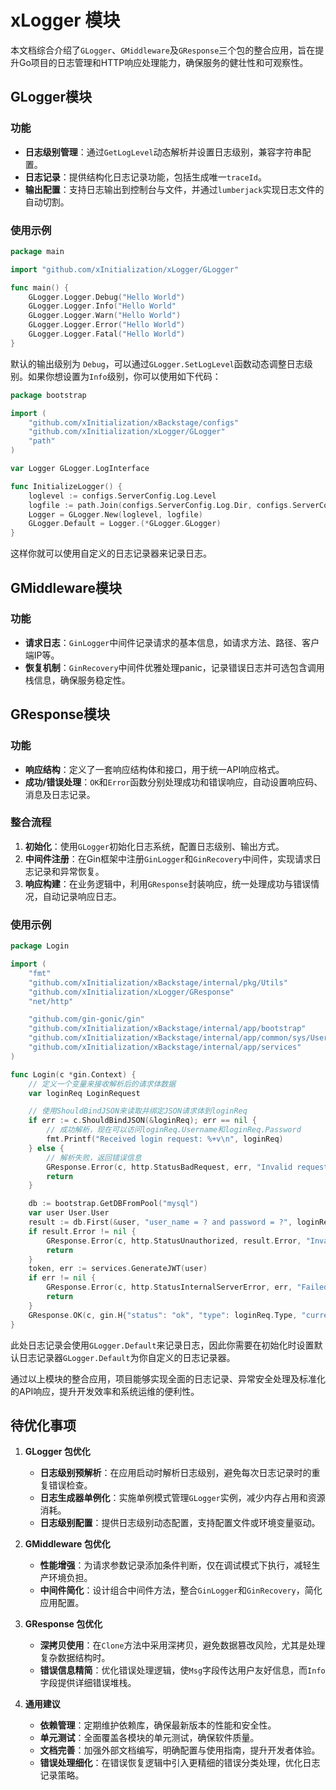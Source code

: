 # xLogger 模块

本文档综合介绍了`GLogger`、`GMiddleware`及`GResponse`三个包的整合应用，旨在提升Go项目的日志管理和HTTP响应处理能力，确保服务的健壮性和可观察性。

## GLogger模块

### 功能

- **日志级别管理**：通过`GetLogLevel`动态解析并设置日志级别，兼容字符串配置。
- **日志记录**：提供结构化日志记录功能，包括生成唯一`traceId`。
- **输出配置**：支持日志输出到控制台与文件，并通过`lumberjack`实现日志文件的自动切割。

### 使用示例

```go
package main

import "github.com/xInitialization/xLogger/GLogger"

func main() {
	GLogger.Logger.Debug("Hello World")
	GLogger.Logger.Info("Hello World"
	GLogger.Logger.Warn("Hello World")
	GLogger.Logger.Error("Hello World")
	GLogger.Logger.Fatal("Hello World")
}
```

默认的输出级别为 `Debug`，可以通过`GLogger.SetLogLevel`函数动态调整日志级别。如果你想设置为`Info`级别，你可以使用如下代码：

````go
package bootstrap

import (
	"github.com/xInitialization/xBackstage/configs"
	"github.com/xInitialization/xLogger/GLogger"
	"path"
)

var Logger GLogger.LogInterface

func InitializeLogger() {
	loglevel := configs.ServerConfig.Log.Level
	logfile := path.Join(configs.ServerConfig.Log.Dir, configs.ServerConfig.Log.Name)
	Logger = GLogger.New(loglevel, logfile)
	GLogger.Default = Logger.(*GLogger.GLogger)
}
````

这样你就可以使用自定义的日志记录器来记录日志。

## GMiddleware模块

### 功能

- **请求日志**：`GinLogger`中间件记录请求的基本信息，如请求方法、路径、客户端IP等。
- **恢复机制**：`GinRecovery`中间件优雅处理panic，记录错误日志并可选包含调用栈信息，确保服务稳定性。


## GResponse模块

### 功能

- **响应结构**：定义了一套响应结构体和接口，用于统一API响应格式。
- **成功/错误处理**：`OK`和`Error`函数分别处理成功和错误响应，自动设置响应码、消息及日志记录。


### 整合流程

1. **初始化**：使用`GLogger`初始化日志系统，配置日志级别、输出方式。
2. **中间件注册**：在Gin框架中注册`GinLogger`和`GinRecovery`中间件，实现请求日志记录和异常恢复。
3. **响应构建**：在业务逻辑中，利用`GResponse`封装响应，统一处理成功与错误情况，自动记录响应日志。

### 使用示例

```go
package Login

import (
	"fmt"
	"github.com/xInitialization/xBackstage/internal/pkg/Utils"
	"github.com/xInitialization/xLogger/GResponse"
	"net/http"

	"github.com/gin-gonic/gin"
	"github.com/xInitialization/xBackstage/internal/app/bootstrap"
	"github.com/xInitialization/xBackstage/internal/app/common/sys/User"
	"github.com/xInitialization/xBackstage/internal/app/services"
)

func Login(c *gin.Context) {
	// 定义一个变量来接收解析后的请求体数据
	var loginReq LoginRequest

	// 使用ShouldBindJSON来读取并绑定JSON请求体到loginReq
	if err := c.ShouldBindJSON(&loginReq); err == nil {
		// 成功解析，现在可以访问loginReq.Username和loginReq.Password
		fmt.Printf("Received login request: %+v\n", loginReq)
	} else {
		// 解析失败，返回错误信息
		GResponse.Error(c, http.StatusBadRequest, err, "Invalid request body")
		return
	}

	db := bootstrap.GetDBFromPool("mysql")
	var user User.User
	result := db.First(&user, "user_name = ? and password = ?", loginReq.Username, Utils.SHA512(loginReq.Password))
	if result.Error != nil {
		GResponse.Error(c, http.StatusUnauthorized, result.Error, "Invalid username or password")
		return
	}
	token, err := services.GenerateJWT(user)
	if err != nil {
		GResponse.Error(c, http.StatusInternalServerError, err, "Failed to generate token")
		return
	}
	GResponse.OK(c, gin.H{"status": "ok", "type": loginReq.Type, "currentAuthority": "admin", "token": token}, "Successfully logged in")
}
```

此处日志记录会使用`GLogger.Default`来记录日志，因此你需要在初始化时设置默认日志记录器`GLogger.Default`为你自定义的日志记录器。

通过以上模块的整合应用，项目能够实现全面的日志记录、异常安全处理及标准化的API响应，提升开发效率和系统运维的便利性。

## 待优化事项

1. **GLogger 包优化**
   - **日志级别预解析**：在应用启动时解析日志级别，避免每次日志记录时的重复错误检查。
   - **日志生成器单例化**：实施单例模式管理`GLogger`实例，减少内存占用和资源消耗。
   - **日志级别配置**：提供日志级别动态配置，支持配置文件或环境变量驱动。

2. **GMiddleware 包优化**
   - **性能增强**：为请求参数记录添加条件判断，仅在调试模式下执行，减轻生产环境负担。
   - **中间件简化**：设计组合中间件方法，整合`GinLogger`和`GinRecovery`，简化应用配置。

3. **GResponse 包优化**
   - **深拷贝使用**：在`Clone`方法中采用深拷贝，避免数据篡改风险，尤其是处理复杂数据结构时。
   - **错误信息精简**：优化错误处理逻辑，使`Msg`字段传达用户友好信息，而`Info`字段提供详细错误堆栈。

4. **通用建议**
   - **依赖管理**：定期维护依赖库，确保最新版本的性能和安全性。
   - **单元测试**：全面覆盖各模块的单元测试，确保软件质量。
   - **文档完善**：加强外部文档编写，明确配置与使用指南，提升开发者体验。
   - **错误处理细化**：在错误恢复逻辑中引入更精细的错误分类处理，优化日志记录策略。
